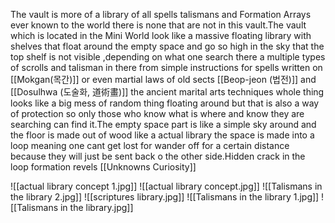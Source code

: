 The vault is more of a library of all spells talismans and Formation Arrays ever known to the world there is none that are not in this vault.The vault which is located in the Mini World look like a massive floating library with shelves that float around the empty space and go so high in the sky that the top shelf is not visible ,depending on what one search there a multiple types of scrolls and talisman in there from simple instructions for spells written on [[Mokgan(목간)]] or even martial laws of old sects  [[Beop-jeon (법전)]] and [[Dosulhwa (도술화, 道術畫)]] the ancient marital arts techniques whole thing looks like a big mess of random thing floating around but that is also a way of protection so only those who know what is where and know they are searching can find it.The empty space part is like a simple sky around and the floor is made out of wood like a actual library the space is made into a loop meaning one cant get lost for wander off for a certain distance because they will just be sent back o the other side.Hidden crack in the loop formation revels [[Unknowns Curiosity]]

![[actual library concept 1.jpg]]
![[actual library concept.jpg]]
![[Talismans in the library 2.jpg]]
![[scriptures library.jpg]]
![[Talismans in the library 1.jpg]]
![[Talismans in the library.jpg]]


